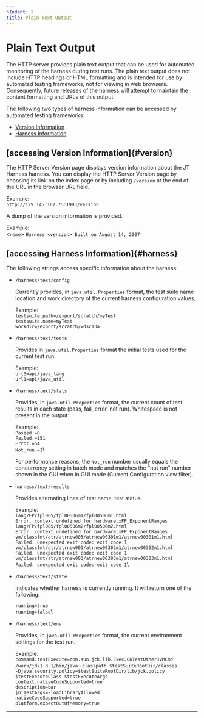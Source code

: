 ```yaml
---
hIndent: 2
title: Plain Text Output
---
```


# Plain Text Output

The HTTP server provides plain text output that can be used for automated monitoring of the harness
during test runs. The plain text output does not include HTTP headings or HTML formatting and is
intended for use by automated testing frameworks, not for viewing in web browsers. Consequently,
future releases of the harness will attempt to maintain the content formatting and URLs of this
output.

The following two types of harness information can be accessed by automated testing frameworks:

-   [Version Information](#version)
-   [Harness Information](#harness)

## [accessing Version Information]{#version}

The HTTP Server Version page displays version information about the JT Harness harness. You can
display the HTTP Server Version page by choosing its link on the index page or by including
`/version` at the end of the URL in the browser URL field.

Example:\
`http://129.145.162.75:1903/version`

A dump of the version information is provided.

Example:\
\<*`name`*\> `Harness <`*`version`*`> Built on August 14, 2007`

## [accessing Harness Information]{#harness}

The following strings access specific information about the harness:

-   `/harness/text/config`

    Currently provides, in `java.util.Properties` format, the test suite name location and work
    directory of the current harness configuration values.

    Example:\
    `testsuite.path=/export/scratch/myTest`\
    `testsuite.name=myTest`\
    `workdir=/export/scratch/wdsc13a`

-   `/harness/text/tests`

    Provides in `java.util.Properties` format the initial tests used for the current test run.

    Example:\
    `url0=api/java_lang`\
    `url1=api/java_util`

-   `/harness/text/stats`

    Provides, in `java.util.Properties` format, the current count of test results in each state
    (pass, fail, error, not run). Whitespace is not present in the output:

    Example:\
    `Passed.=0`\
    `Failed.=151`\
    `Error.=54`\
    `Not_run.=1`\

    For performance reasons, the `Not_run` number usually equals the concurrency setting in batch
    mode and matches the \"not run\" number shown in the GUI when in GUI mode (Current Configuration
    view filter).

-   `harness/text/results`

    Provides alternating lines of test name, test status.

    Example:\
    `lang/FP/fpl005/fpl00506m1/fpl00506m1.html`\
    `Error. context undefined for hardware.xFP_ExponentRanges`\
    `lang/FP/fpl005/fpl00506m2/fpl00506m2.html`\
    `Error. context undefined for hardware.xFP_ExponentRanges`\
    `vm/classfmt/atr/atrnew003/atrnew00301m1/atrnew00301m1.html`\
    `Failed. unexpected exit code: exit code 1`\
    `vm/classfmt/atr/atrnew003/atrnew00302m1/atrnew00302m1.html`\
    `Failed. unexpected exit code: exit code 1`\
    `vm/classfmt/atr/atrnew003/atrnew00303m1/atrnew00303m1.html`\
    `Failed. unexpected exit code: exit code 1`\

-   `/harness/text/state`

    Indicates whether harness is currently running. It will return one of the following:

    `running=true`\
    `running=false`\

-   `/harness/text/env`

    Provides, in `java.util.Properties` format, the current environment settings for the test run.

    Example:\
    `command.testExecute=com.sun.jck.lib.ExecJCKTestOtherJVMCmd`\
    `/work/jdk1.3.1/bin/java` `-classpath $testSuiteRootDir/classes`\
    `-Djava.security.policy=$testSuiteRootDir/lib/jck.policy`\
    `$testExecuteClass $testExecuteArgs`\
    `context.nativeCodeSupported=true`\
    `description=bar`\
    `jniTestArgs=-loadLibraryAllowed`\
    `nativeCodeSupported=true`\
    `platform.expectOutOfMemory=true`

----------------------------------------------------------------------------------------------------


